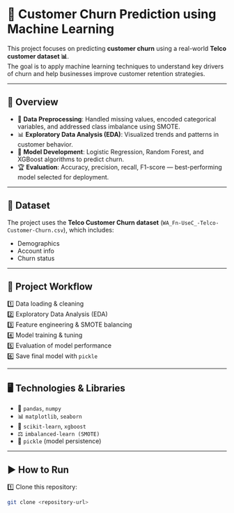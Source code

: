 # 🚀 Customer Churn Prediction using Machine Learning

This project focuses on predicting **customer churn** using a real-world **Telco customer dataset 📊**.  
The goal is to apply machine learning techniques to understand key drivers of churn and help businesses improve customer retention strategies. 

---

## 🔎 Overview

- 🔧 **Data Preprocessing**: Handled missing values, encoded categorical variables, and addressed class imbalance using SMOTE.
- 📊 **Exploratory Data Analysis (EDA)**: Visualized trends and patterns in customer behavior.
- 🤖 **Model Development**: Logistic Regression, Random Forest, and XGBoost algorithms to predict churn.
- 🏆 **Evaluation**: Accuracy, precision, recall, F1-score — best-performing model selected for deployment.

---

## 📂 Dataset

The project uses the **Telco Customer Churn dataset** (`WA_Fn-UseC_-Telco-Customer-Churn.csv`), which includes:
- Demographics
- Account info
- Churn status

---

## 📝 Project Workflow

1️⃣ Data loading & cleaning  
2️⃣ Exploratory Data Analysis (EDA)  
3️⃣ Feature engineering & SMOTE balancing  
4️⃣ Model training & tuning  
5️⃣ Evaluation of model performance  
6️⃣ Save final model with `pickle`

---

## 🖥️ Technologies & Libraries

- 🐼 `pandas`, `numpy`
- 📊 `matplotlib`, `seaborn`
- 🤖 `scikit-learn`, `xgboost`
- ⚖️ `imbalanced-learn (SMOTE)`
- 💾 `pickle` (model persistence)

---

## ▶️ How to Run

1️⃣ Clone this repository:
```bash
git clone <repository-url>

